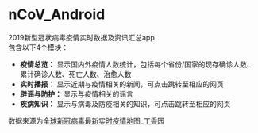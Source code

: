 # nCoV_Android
2019新型冠状病毒疫情实时数据及资讯汇总app<br>
包含以下4个模块：
  * **疫情总览：** 显示国内外疫情人数统计，包括每个省份/国家的现存确诊人数、累计确诊人数、死亡人数、治愈人数
  * **实时播报：** 显示近期与疫情相关的新闻，可点击跳转至相应的网页
  * **辟谣与防护：** 显示与疫情相关的谣言
  * **疾病知识：** 显示与病毒及防疫相关的知识，可点击跳转至相应的网页<br>
  
数据来源为[全球新冠病毒最新实时疫情地图_丁香园](https://ncov.dxy.cn/ncovh5/view/pneumonia)<br>
